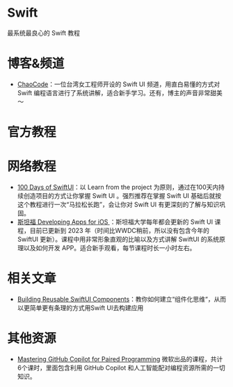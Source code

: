 # Swift
最系统最良心的 Swift 教程

# 博客&频道
- [ChaoCode](https://www.youtube.com/@ChaoCode/featured)：一位台湾女工程师开设的 Swift UI 频道，用直白易懂的方式对 Swift 编程语言进行了系统讲解，适合新手学习。还有，博主的声音非常甜美～


# 官方教程


# 网络教程
- [100 Days of SwiftUI](https://www.hackingwithswift.com/100/swiftui)：以 Learn from the project 为原则，通过在100天内持续创造项目的方式让你掌握 Swift UI 。强烈推荐在掌握 Swift UI 基础后就按这个教程进行一次“马拉松长跑”，会让你对 Swift UI 有更深刻的了解与知识巩固。
- [斯坦福 Developing Apps for iOS ](https://www.bilibili.com/video/BV1T84y1m7wv/?spm_id_from=333.337.search-card.all.click)：斯坦福大学每年都会更新的 Swift UI 课程，目前已更新到 2023 年（时间比WWDC稍前，所以没有包含今年的 SwiftUI 更新）。课程中用非常形象直观的比喻以及方式讲解 SwiftUI 的系统原理以及如何开发 APP。适合新手观看，每节课程时长一小时左右。


# 相关文章
- [Building Reusable SwiftUI Components](https://speakerdeck.com/peterfriese/building-reusable-swiftui-components-98b3272c-3056-44ad-879c-2780c1f89e2d)：教你如何建立“组件化思维“，从而以更简单更有条理的方式用Swift UI去构建应用


# 其他资源
- [Mastering GitHub Copilot for Paired Programming](https://github.com/microsoft/Mastering-GitHub-Copilot-for-Paired-Programming) 微软出品的课程，共计6个课时，里面包含利用 GitHub Copilot 和人工智能配对编程资源所需的一切知识。
